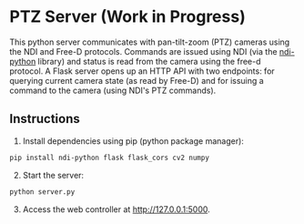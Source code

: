 # PTZ Server (Work in Progress)

This python server communicates with pan-tilt-zoom (PTZ) cameras using the NDI and Free-D protocols. Commands are issued using NDI (via the [ndi-python](https://github.com/buresu/ndi-python) library) and status is read from the camera using the free-d protocol. A Flask server opens up an HTTP API with two endpoints: for querying current camera state (as read by Free-D) and for issuing a command to the camera (using NDI's PTZ commands).

## Instructions

1. Install dependencies using pip (python package manager):

```sh
pip install ndi-python flask flask_cors cv2 numpy
```

2. Start the server:

```sh
python server.py
```

3. Access the web controller at http://127.0.0.1:5000.
